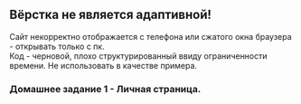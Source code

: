 <h2> Вёрстка не является адаптивной! </h2>
Сайт некорректно отображается с телефона или сжатого окна браузера - открывать только с пк. <br>
Код - черновой, плохо структурированный ввиду ограниченности времени. Не использовать в качестве примера.

<h3> Домашнее задание 1 - Личная страница. </h3>

